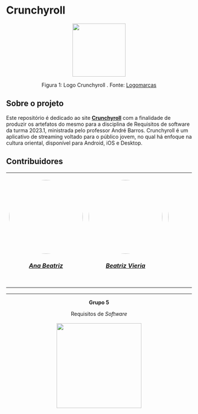 # Crunchyroll

<div align="center">
    <img src="https://logosmarcas.net/wp-content/uploads/2021/03/Crunchyroll-Logo.png" style="width:15vw"/>
    <p> Figura 1: Logo Crunchyroll . Fonte: <a href="https://logosmarcas.net">Logomarcas</a></p> 
</div>

<!-- ABOUT THE PROJECT -->
## Sobre o projeto
Este repositório é dedicado ao site [**Crunchyroll**](https://www.crunchyroll.com/pt-br/) com a finalidade de produzir os artefatos do mesmo para a disciplina de Requisitos de software da turma 2023.1, ministrada pelo professor André Barros. Crunchyroll é um aplicativo de streaming voltado para o público jovem, no qual há enfoque na cultura oriental, disponível para Android, iOS e Desktop.

## Contribuidores

<center>
<table style="margin-left: auto; margin-right: auto;">
    <tr>
        <td align="center">
            <a href="https://github.com/ananorberto">
                <img style="border-radius: 50%;" src="https://github.com/ananorberto.png" width="200px;"/>
                <h5 class="text-center">Ana Beatriz</h5>
            </a>
        </td>
        <td align="center">
            <a href="https://github.com/Beatrizvn">
                <img style="border-radius: 50%;" src="https://github.com/Beatrizvn.png" width="200px;"/>
                <h5 class="text-center">Beatriz Vieria</h5>
            </a>
        </td>
        <td align="center">
            <a href="https://github.com/ian-dcg">
                <img style="border-radius: 50%;" src="https://github.com/ian-dcg.png" width="235px;"/>
                <h5 class="text-center">Ian da Costa</h5>
            </a>
        </td>
        <td align="center">
            <a href="https://github.com/bot-do-jao">
                <img style="border-radius: 50%;" src="https://github.com/bot-do-jao.png" width="235px;"/>
                <h5 class="text-center">João Pedro</h5>
            </a>
        </td>
        <td align="center">
            <a href="https://github.com/kaua-pt">
                <img style="border-radius: 50%;" src="https://github.com/kaua-pt.png" width="220px;"/>
                <h5 class="text-center">Kauã Vinícius ✠ </h5>
            </a>
        </td>
        <td align="center">
            <a href="https://github.com/leonardogonmac">
                <img style="border-radius: 50%;" src="https://github.com/leonardogonmac.png" width="190px;"/>
                <h5 class="text-center">Leonardo Gonçalves</h5>
            </a>
        </td>
         <td align="center">
            <a href="https://github.com/Mylena-angelica">
                <img style="border-radius: 50%;" src="https://github.com/Mylena-angelica.png" width="200px;"/>
                <h5 class="text-center">Mylena Angelica</h5>
            </a>
        </td>
</table>
    
<hr/>
<p align="center"><b>Grupo 5</b></p>
<p align="center">Requisitos de <i>Software</i><br /><br />
<a href="https://fga.unb.br" target="_blank"><img width="230"src="https://4.bp.blogspot.com/-0aa6fAFnSnA/VzICtBQgciI/AAAAAAAARn4/SxVsQPFNeE0fxkCPVgMWbhd5qIEAYCMbwCLcB/s1600/unb-gama.png"></a>
</p>
